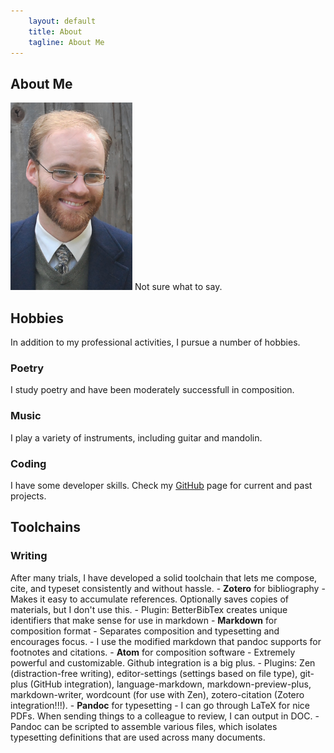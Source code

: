```yaml
---
    layout: default
    title: About
    tagline: About Me
---
```


## About Me

![Joshua Kerr](/images/portrait-small.jpg)
Not sure what to say.

## Hobbies

In addition to my professional activities, I pursue a number of hobbies.

### Poetry

I study poetry and have been moderately successfull in composition.

### Music

I play a variety of instruments, including guitar and mandolin.

### Coding

I have some developer skills. Check my <a href="http://github.com/{{site.github}}" target="_blank"><i class="fa fa-github"></i>GitHub</a> page for current and past projects.

## Toolchains

### Writing

After many trials, I have developed a solid toolchain that lets me compose, cite, and typeset consistently and without hassle.
    - **Zotero** for bibliography
        - Makes it easy to accumulate references. Optionally saves copies of materials, but I don't use this.
        - Plugin: BetterBibTex creates unique identifiers that make sense for use in markdown
    - **Markdown** for composition format
        - Separates composition and typesetting and encourages focus.
        - I use the modified markdown that pandoc supports for footnotes and citations.
    - **Atom** for composition software
        - Extremely powerful and customizable. Github integration is a big plus.
        - Plugins: Zen (distraction-free writing), editor-settings (settings based on file type), git-plus (GitHub integration), language-markdown, markdown-preview-plus, markdown-writer, wordcount (for use with Zen), zotero-citation (Zotero integration!!!).
    - **Pandoc** for typesetting
	    - I can go through LaTeX for nice PDFs. When sending things to a colleague to review, I can output in DOC.
	    - Pandoc can be scripted to assemble various files, which isolates typesetting definitions that are used across many documents.
